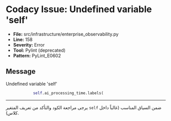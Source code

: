 # Codacy Issue: Undefined variable 'self'

- **File:** src/infrastructure/enterprise_observability.py
- **Line:** 158
- **Severity:** Error
- **Tool:** Pylint (deprecated)
- **Pattern:** PyLint_E0602

## Message
Undefined variable 'self'

```python
            self.ai_processing_time.labels(
```

---
يرجى مراجعة الكود والتأكد من تعريف المتغير `self` ضمن السياق المناسب (غالباً داخل كلاس). 